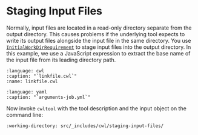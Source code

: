 # Staging Input Files

Normally, input files are located in a read-only directory separate from
the output directory.  This causes problems if the underlying tool expects to
write its output files alongside the input file in the same directory.  You use [`InitialWorkDirRequirement`](http://w3id.org/cwl/CommandLineTool.html#InitialWorkDirRequirement) to stage input files into the output directory.
In this example, we use a JavaScript expression to extract the base name of the
input file from its leading directory path.

```{literalinclude} /_includes/cwl/staging-input-files/linkfile.cwl
:language: cwl
:caption: "`linkfile.cwl`"
:name: linkfile.cwl
```

```{literalinclude} /_includes/cwl/staging-input-files/arguments-job.yml
:language: yaml
:caption: "`arguments-job.yml`"
```

Now invoke `cwltool` with the tool description and the input object on the
command line:

```{runcmd} cwltool linkfile.cwl arguments-job.yml
:working-directory: src/_includes/cwl/staging-input-files/
```
